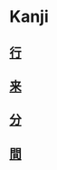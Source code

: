 # Kanji
## [行](Kanji/kanji-dict/行.md)

## [来](Kanji/kanji-dict/来.md)

## [分](Kanji/kanji-dict/分.md)

## [間](Vocabulary/間.md)